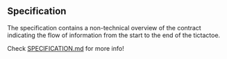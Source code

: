 
## Specification

The specification contains a non-technical overview of the contract indicating the flow of information from the start to the end of the tictactoe.

Check [SPECIFICATION.md](./SPECIFICATION.md) for more info!
